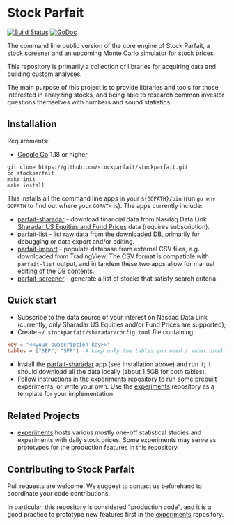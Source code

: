 # Stock Parfait

[![Build Status](https://github.com/stockparfait/stockparfait/workflows/Tests/badge.svg)](https://github.com/stockparfait/stockparfait/actions?query=workflow%3ATests)
[![GoDoc](https://godoc.org/github.com/stockparfait/stockparfait?status.svg)](http://godoc.org/github.com/stockparfait/stockparfait)


The command line public version of the core engine of Stock Parfait, a stock
screener and an upcoming Monte Carlo simulator for stock prices.

This repository is primarily a collection of libraries for acquiring data and
building custom analyses.

The main purpose of this project is to provide libraries and tools for those
interested in analyzing stocks, and being able to research common investor
questions themselves with numbers and sound statistics.

## Installation

Requirements:
- [Google Go](https://go.dev/dl/) 1.18 or higher

```
git clone https://github.com/stockparfait/stockparfait.git
cd stockparfait
make init
make install
```

This installs all the command line apps in your `${GOPATH}/bin` (run `go env
GOPATH` to find out where your `GOPATH` is). The apps currently include:

- [parfait-sharadar] - download financial data from Nasdaq Data Link [Sharadar
  US Equities and Fund Prices](https://data.nasdaq.com/databases/SFB/data) data
  (requires subscription).
- [parfait-list] - list raw data from the downloaded DB, primarily for
  debugging or data export and/or editing.
- [parfait-import] - populate database from external CSV files,
  e.g. downloaded from TradingView. The CSV format is compatible with
  `parfait-list` output, and in tandem these two apps allow for manual editing
  of the DB contents.
- [parfait-screener] - generate a list of stocks that satisfy search criteria.

## Quick start

- Subscribe to the data source of your interest on Nasdaq Data Link (currently,
  only Sharadar US Equities and/or Fund Prices are supported);
- Create `~/.stockparfait/sharadar/config.toml` file containing:

```toml
key = "<<your subscription key>>"
tables = ["SEP", "SFP"]  # keep only the tables you need / subscribed to
```

- Install the [parfait-sharadar] app (see Installation above) and run it; it should
  download all the data locally (about 1.5GB for both tables).
- Follow instructions in the [experiments] repository to run some prebuilt
  experiments, or write your own. Use the [experiments] repository as a template
  for your implementation.

## Related Projects

- [experiments] hosts various mostly one-off statistical studies and experiments
  with daily stock prices. Some experiments may serve as prototypes for the
  production features in this repository.

## Contributing to Stock Parfait

Pull requests are welcome. We suggest to contact us beforehand to coordinate
your code contributions.

In particular, this repository is considered "production code", and it is a good
practice to prototype new features first in the [experiments] repository.

[experiments]: https://github.com/stockparfait/experiments
[parfait-import]: apps/parfait-import
[parfait-list]: apps/parfait-list
[parfait-sharadar]: apps/parfait-sharadar
[parfait-screener]: apps/parfait-screener
